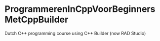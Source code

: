 # ProgrammerenInCppVoorBeginnersMetCppBuilder
Dutch C++ programming course using C++ Builder (now RAD Studio)
